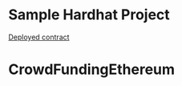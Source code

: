 # Sample Hardhat Project

[Deployed contract](https://sepolia.etherscan.io/address/0x772A60E30bA101542Cb2f658C8C9d252a8917A55#code)
# CrowdFundingEthereum
